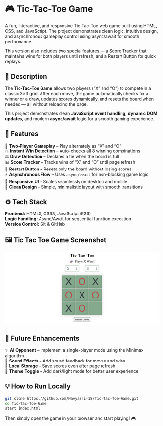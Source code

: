 # 🎮 Tic-Tac-Toe Game

A fun, interactive, and responsive Tic-Tac-Toe web game built using HTML, CSS, and JavaScript.
The project demonstrates clean logic, intuitive design, and asynchronous gameplay control using async/await for smooth performance.

This version also includes two special features — a Score Tracker that maintains wins for both players until refresh, and a Restart Button for quick replays.

## 🧩 Description

The **Tic-Tac-Toe Game** allows two players (“X” and “O”) to compete in a classic 3×3 grid.
After each move, the game automatically checks for a winner or a draw, updates scores dynamically,
and resets the board when needed — all without reloading the page.

This project demonstrates clean **JavaScript event handling**, **dynamic DOM updates**,
and modern **async/await** logic for a smooth gaming experience.


## 🚀 Features

🎯 **Two-Player Gameplay** – Play alternately as “X” and “O”<br>
💥 **Instant Win Detection** – Auto-checks all 8 winning combinations<br>
⚖️ **Draw Detection** – Declares a tie when the board is full<br>
📊 **Score Tracker** – Tracks wins of “X” and “O” until page refresh<br>
🔁 **Restart Button** – Resets only the board without losing scores<br>
⚡ **Asynchronous Flow** – Uses `async/await` for non-blocking game logic<br>
🎨 **Responsive UI** – Scales seamlessly on desktop and mobile<br>
💬 **Clean Design** – Simple, minimalistic layout with smooth transitions<br>


## ⚙️ Tech Stack

**Frontend:** HTML5, CSS3, JavaScript (ES6)<br>
**Logic Handling:** Async/Await for sequential function execution<br>
**Version Control:** Git & GitHub<br>


## 🖼️ Tic Tac Toe Game Screenshot

![Tic Tac Toe Game Screenshot](Tic-Tac-Toe.png)

## 🌟 Future Enhancements

✨ **AI Opponent** – Implement a single-player mode using the Minimax algorithm<br>
🎵 **Sound Effects** – Add sound feedback for moves and wins<br>
💾 **Local Storage** – Save scores even after page refresh<br>
🌈 **Theme Toggle** – Add dark/light mode for better user experience<br>


## 💡 How to Run Locally

```bash
git clone https://github.com/Navyasri-18/Tic-Tac-Toe-Game.git
cd Tic-Tac-Toe-Game
start index.html
```

Then simply open the game in your browser and start playing! 🎮

